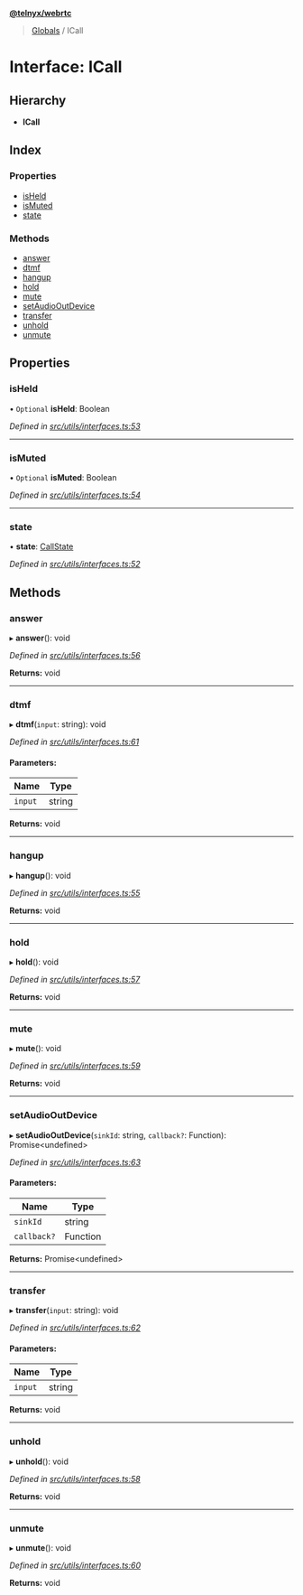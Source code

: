 **[@telnyx/webrtc](../README.md)**

> [Globals](../README.md) / ICall

# Interface: ICall

## Hierarchy

* **ICall**

## Index

### Properties

* [isHeld](icall.md#isheld)
* [isMuted](icall.md#ismuted)
* [state](icall.md#state)

### Methods

* [answer](icall.md#answer)
* [dtmf](icall.md#dtmf)
* [hangup](icall.md#hangup)
* [hold](icall.md#hold)
* [mute](icall.md#mute)
* [setAudioOutDevice](icall.md#setaudiooutdevice)
* [transfer](icall.md#transfer)
* [unhold](icall.md#unhold)
* [unmute](icall.md#unmute)

## Properties

### isHeld

• `Optional` **isHeld**: Boolean

*Defined in [src/utils/interfaces.ts:53](https://github.com/team-telnyx/webrtc/blob/main/packages/js/src/utils/interfaces.ts#L53)*

___

### isMuted

• `Optional` **isMuted**: Boolean

*Defined in [src/utils/interfaces.ts:54](https://github.com/team-telnyx/webrtc/blob/main/packages/js/src/utils/interfaces.ts#L54)*

___

### state

•  **state**: [CallState](../README.md#callstate)

*Defined in [src/utils/interfaces.ts:52](https://github.com/team-telnyx/webrtc/blob/main/packages/js/src/utils/interfaces.ts#L52)*

## Methods

### answer

▸ **answer**(): void

*Defined in [src/utils/interfaces.ts:56](https://github.com/team-telnyx/webrtc/blob/main/packages/js/src/utils/interfaces.ts#L56)*

**Returns:** void

___

### dtmf

▸ **dtmf**(`input`: string): void

*Defined in [src/utils/interfaces.ts:61](https://github.com/team-telnyx/webrtc/blob/main/packages/js/src/utils/interfaces.ts#L61)*

#### Parameters:

Name | Type |
------ | ------ |
`input` | string |

**Returns:** void

___

### hangup

▸ **hangup**(): void

*Defined in [src/utils/interfaces.ts:55](https://github.com/team-telnyx/webrtc/blob/main/packages/js/src/utils/interfaces.ts#L55)*

**Returns:** void

___

### hold

▸ **hold**(): void

*Defined in [src/utils/interfaces.ts:57](https://github.com/team-telnyx/webrtc/blob/main/packages/js/src/utils/interfaces.ts#L57)*

**Returns:** void

___

### mute

▸ **mute**(): void

*Defined in [src/utils/interfaces.ts:59](https://github.com/team-telnyx/webrtc/blob/main/packages/js/src/utils/interfaces.ts#L59)*

**Returns:** void

___

### setAudioOutDevice

▸ **setAudioOutDevice**(`sinkId`: string, `callback?`: Function): Promise<undefined\>

*Defined in [src/utils/interfaces.ts:63](https://github.com/team-telnyx/webrtc/blob/main/packages/js/src/utils/interfaces.ts#L63)*

#### Parameters:

Name | Type |
------ | ------ |
`sinkId` | string |
`callback?` | Function |

**Returns:** Promise<undefined\>

___

### transfer

▸ **transfer**(`input`: string): void

*Defined in [src/utils/interfaces.ts:62](https://github.com/team-telnyx/webrtc/blob/main/packages/js/src/utils/interfaces.ts#L62)*

#### Parameters:

Name | Type |
------ | ------ |
`input` | string |

**Returns:** void

___

### unhold

▸ **unhold**(): void

*Defined in [src/utils/interfaces.ts:58](https://github.com/team-telnyx/webrtc/blob/main/packages/js/src/utils/interfaces.ts#L58)*

**Returns:** void

___

### unmute

▸ **unmute**(): void

*Defined in [src/utils/interfaces.ts:60](https://github.com/team-telnyx/webrtc/blob/main/packages/js/src/utils/interfaces.ts#L60)*

**Returns:** void
